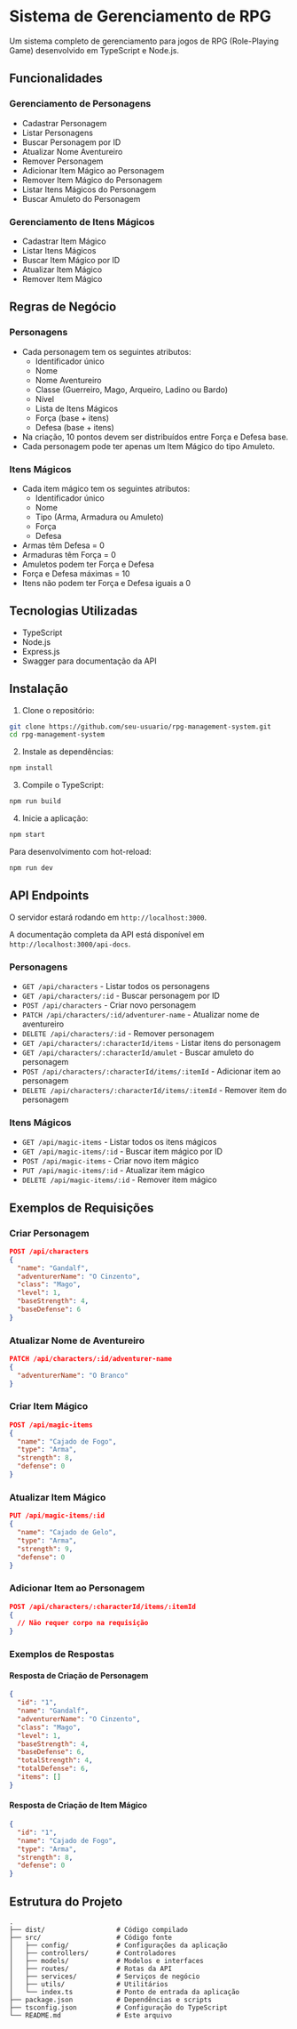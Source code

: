 # Sistema de Gerenciamento de RPG

Um sistema completo de gerenciamento para jogos de RPG (Role-Playing Game) desenvolvido em TypeScript e Node.js.

## Funcionalidades

### Gerenciamento de Personagens
- Cadastrar Personagem
- Listar Personagens
- Buscar Personagem por ID
- Atualizar Nome Aventureiro
- Remover Personagem
- Adicionar Item Mágico ao Personagem
- Remover Item Mágico do Personagem
- Listar Itens Mágicos do Personagem
- Buscar Amuleto do Personagem

### Gerenciamento de Itens Mágicos
- Cadastrar Item Mágico
- Listar Itens Mágicos
- Buscar Item Mágico por ID
- Atualizar Item Mágico
- Remover Item Mágico

## Regras de Negócio

### Personagens
- Cada personagem tem os seguintes atributos:
  - Identificador único
  - Nome
  - Nome Aventureiro
  - Classe (Guerreiro, Mago, Arqueiro, Ladino ou Bardo)
  - Nível
  - Lista de Itens Mágicos
  - Força (base + itens)
  - Defesa (base + itens)
- Na criação, 10 pontos devem ser distribuídos entre Força e Defesa base.
- Cada personagem pode ter apenas um Item Mágico do tipo Amuleto.

### Itens Mágicos
- Cada item mágico tem os seguintes atributos:
  - Identificador único
  - Nome
  - Tipo (Arma, Armadura ou Amuleto)
  - Força
  - Defesa
- Armas têm Defesa = 0
- Armaduras têm Força = 0
- Amuletos podem ter Força e Defesa
- Força e Defesa máximas = 10
- Itens não podem ter Força e Defesa iguais a 0

## Tecnologias Utilizadas

- TypeScript
- Node.js
- Express.js
- Swagger para documentação da API

## Instalação

1. Clone o repositório:
```bash
git clone https://github.com/seu-usuario/rpg-management-system.git
cd rpg-management-system
```

2. Instale as dependências:
```bash
npm install
```

3. Compile o TypeScript:
```bash
npm run build
```

4. Inicie a aplicação:
```bash
npm start
```

Para desenvolvimento com hot-reload:
```bash
npm run dev
```

## API Endpoints

O servidor estará rodando em `http://localhost:3000`.

A documentação completa da API está disponível em `http://localhost:3000/api-docs`.

### Personagens

- `GET /api/characters` - Listar todos os personagens
- `GET /api/characters/:id` - Buscar personagem por ID
- `POST /api/characters` - Criar novo personagem
- `PATCH /api/characters/:id/adventurer-name` - Atualizar nome de aventureiro
- `DELETE /api/characters/:id` - Remover personagem
- `GET /api/characters/:characterId/items` - Listar itens do personagem
- `GET /api/characters/:characterId/amulet` - Buscar amuleto do personagem
- `POST /api/characters/:characterId/items/:itemId` - Adicionar item ao personagem
- `DELETE /api/characters/:characterId/items/:itemId` - Remover item do personagem

### Itens Mágicos

- `GET /api/magic-items` - Listar todos os itens mágicos
- `GET /api/magic-items/:id` - Buscar item mágico por ID
- `POST /api/magic-items` - Criar novo item mágico
- `PUT /api/magic-items/:id` - Atualizar item mágico
- `DELETE /api/magic-items/:id` - Remover item mágico

## Exemplos de Requisições

### Criar Personagem
```json
POST /api/characters
{
  "name": "Gandalf",
  "adventurerName": "O Cinzento",
  "class": "Mago",
  "level": 1,
  "baseStrength": 4,
  "baseDefense": 6
}
```

### Atualizar Nome de Aventureiro
```json
PATCH /api/characters/:id/adventurer-name
{
  "adventurerName": "O Branco"
}
```

### Criar Item Mágico
```json
POST /api/magic-items
{
  "name": "Cajado de Fogo",
  "type": "Arma",
  "strength": 8,
  "defense": 0
}
```

### Atualizar Item Mágico
```json
PUT /api/magic-items/:id
{
  "name": "Cajado de Gelo",
  "type": "Arma",
  "strength": 9,
  "defense": 0
}
```

### Adicionar Item ao Personagem
```json
POST /api/characters/:characterId/items/:itemId
{
  // Não requer corpo na requisição
}
```

### Exemplos de Respostas

#### Resposta de Criação de Personagem
```json
{
  "id": "1",
  "name": "Gandalf",
  "adventurerName": "O Cinzento",
  "class": "Mago",
  "level": 1,
  "baseStrength": 4,
  "baseDefense": 6,
  "totalStrength": 4,
  "totalDefense": 6,
  "items": []
}
```

#### Resposta de Criação de Item Mágico
```json
{
  "id": "1",
  "name": "Cajado de Fogo",
  "type": "Arma",
  "strength": 8,
  "defense": 0
}
```

## Estrutura do Projeto

```
.
├── dist/                  # Código compilado
├── src/                   # Código fonte
│   ├── config/            # Configurações da aplicação
│   ├── controllers/       # Controladores
│   ├── models/            # Modelos e interfaces
│   ├── routes/            # Rotas da API
│   ├── services/          # Serviços de negócio
│   ├── utils/             # Utilitários
│   └── index.ts           # Ponto de entrada da aplicação
├── package.json           # Dependências e scripts
├── tsconfig.json          # Configuração do TypeScript
└── README.md              # Este arquivo
```